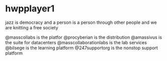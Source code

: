 # hwpplayer1

jazz is democracy and a person is a person through other people and we are knitting a free society 

@masscollabs is the platfor
@procyberian is the distribution
@amassivus is the suite for datacenters
@masscollaborationlabs is the lab services
@bilsege is the learning platform
@247supportorg is the nonstop support platform
